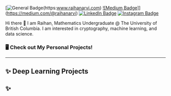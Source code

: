 [![General Badge](https://img.shields.io/badge/https%3A%2F%2Fimg.shields.io%2Fbadge%2FInstagram-E4405F%3Fstyle%3Dfor-the-badge%26logo%3Dinstagram%26logoColor%3Dwhite)(https:www.raihanarvi.com)
[![Medium Badge]](https://img.shields.io/badge/Medium-12100E?style=for-the-badge&logo=medium&logoColor=white)](https://medium.com/@raihanarvi)
[![LinkedIn Badge](https://img.shields.io/badge/LinkedIn-Profile-informational?style=flat&logo=linkedin&logoColor=white&color=0D76A8)](https://www.linkedin.com/in/raihan-arvi/)
[![Instagram Badge](https://img.shields.io/badge/https%3A%2F%2Fimg.shields.io%2Fbadge%2FInstagram-E4405F%3Fstyle%3Dfor-the-badge%26logo%3Dinstagram%26logoColor%3Dwhite)](https://www.instagram.com/raihan.arvi/)

Hi there 👋
I am Raihan, Mathematics Undergraduate @ The University of British Columbia. I am interested in cryptography, machine learning, and data science. 

### 🖥️ Check out My Personal Projects!
---
## ✨ Deep Learning Projects

## ✨ 



<!--
**RaihanArvi/RaihanArvi** is a ✨ _special_ ✨ repository because its `README.md` (this file) appears on your GitHub profile.

Here are some ideas to get you started:

- 🔭 I’m currently working on ...
- 🌱 I’m currently learning ...
- 👯 I’m looking to collaborate on ...
- 🤔 I’m looking for help with ...
- 💬 Ask me about ...
- 📫 How to reach me: ...
- 😄 Pronouns: ...
- ⚡ Fun fact: ...
-->
